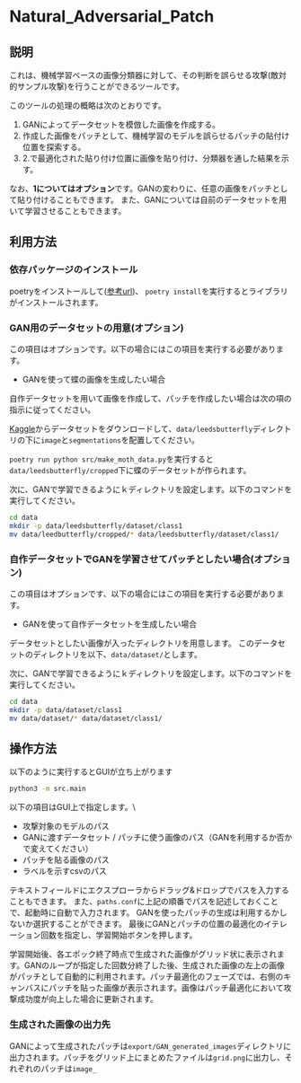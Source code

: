 # Natural_Adversarial_Patch

## 説明

これは、機械学習ベースの画像分類器に対して、その判断を誤らせる攻撃(敵対的サンプル攻撃)を行うことができるツールです。

このツールの処理の概略は次のとおりです。

1. GANによってデータセットを模倣した画像を作成する。
2. 作成した画像をパッチとして、機械学習のモデルを誤らせるパッチの貼付け位置を探索する。
3. 2.で最適化された貼り付け位置に画像を貼り付け、分類器を通した結果を示す。

なお、**1についてはオプション**です。GANの変わりに、任意の画像をパッチとして貼り付けることもできます。
また、GANについては自前のデータセットを用いて学習させることもできます。

## 利用方法

### 依存パッケージのインストール

poetryをインストールして([参考url](https://qiita.com/ksato9700/items/b893cf1db83605898d8a))、
```poetry install```を実行するとライブラリがインストールされます。

<!-- 最初の方はコミットのたびにライブラリが増える可能性があるので、pullするたびに
```poetry install```をして、ライブラリをインストールしないといけないかも。 -->

### GAN用のデータセットの用意(オプション)

この項目はオプションです。以下の場合にはこの項目を実行する必要があります。

- GANを使って蝶の画像を生成したい場合

自作データセットを用いて画像を作成して、パッチを作成したい場合は次の項の指示に従ってください。

[Kaggle](https://www.kaggle.com/datasets/veeralakrishna/butterfly-dataset)からデータセットをダウンロードして、```data/leedsbutterfly```ディレクトリの下に```image```と```segmentations```を配置してください。

```poetry run python src/make_moth_data.py```を実行すると```data/leedsbutterfly/cropped```下に蝶のデータセットが作られます。

次に、GANで学習できるようにｋディレクトリを設定します。以下のコマンドを実行してください。
```bash
cd data
mkdir -p data/leedsbutterfly/dataset/class1
mv data/leedbutterfly/cropped/* data/leedsbutterfly/dataset/class1/
```

### 自作データセットでGANを学習させてパッチとしたい場合(オプション)

この項目はオプションです、以下の場合にはこの項目を実行する必要があります。

- GANを使って自作データセットを生成したい場合

データセットとしたい画像が入ったディレクトリを用意します。
このデータセットのディレクトリを以下、```data/dataset/```とします。

次に、GANで学習できるようにｋディレクトリを設定します。以下のコマンドを実行してください。
```bash
cd data
mkdir -p data/dataset/class1
mv data/dataset/* data/dataset/class1/
```
## 操作方法

以下のように実行するとGUIが立ち上がります

```bash
python3 -m src.main
```

以下の項目はGUI上で指定します。\
* 攻撃対象のモデルのパス
* GANに渡すデータセット / パッチに使う画像のパス（GANを利用するか否かで変えてください）
* パッチを貼る画像のパス
* ラベルを示すcsvのパス

テキストフィールドにエクスプローラからドラッグ&ドロップでパスを入力することもできます。
また、`paths.conf`に上記の順番でパスを記述しておくことで、起動時に自動で入力されます。
GANを使ったパッチの生成は利用するかしないか選択することができます。
最後にGANとパッチの位置の最適化のイテレーション回数を指定し、学習開始ボタンを押します。

学習開始後、各エポック終了時点で生成された画像がグリッド状に表示されます。GANのループが指定した回数分終了した後、生成された画像の左上の画像がパッチとして自動的に利用されます。パッチ最適化のフェーズでは、右側のキャンバスにパッチを貼った画像が表示されます。画像はパッチ最適化において攻撃成功度が向上した場合に更新されます。

### 生成された画像の出力先

GANによって生成されたパッチは`export/GAN_generated_images`ディレクトリに出力されます。パッチをグリッド上にまとめたファイルは`grid.png`に出力し、それぞれのパッチは`image_` 